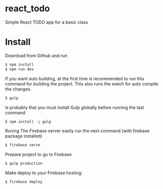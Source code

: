 # react_todo
Simple React TODO app for a basic class

# Install

Download from Github and run

```sh
$ npm install
$ npm run dev
```

If you want auto building, at the first time is recommended to run this command for building the project. This also runs the watch for auto compile the changes.

```sh
$ gulp
```

Is probably that you must install Gulp globally before running the last command

```sh
$ npm install -g gulp
```

Runing The Firebase server easily run the next command (with firebase package installed)

```sh
$ firebase serve
```

Prepare project to go to Firebase

```sh
$ gulp production
```

Make deploy to your Firebase hosting:

```sh
$ firebase deploy
```
